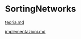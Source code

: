 # SortingNetworks

[teoria.md](https://github.com/figinii/SortingNetworks/blob/main/report/report%20-%20teoria.md)

[implementazioni.md](https://github.com/figinii/SortingNetworks/blob/main/report/report%20-%20implementazioni.md)
